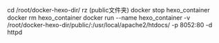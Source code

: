 cd /root/docker-hexo-dir/
rz (public文件夹)
docker stop hexo_container
docker rm hexo_container
docker run --name hexo_container -v /root/docker-hexo-dir/public/:/usr/local/apache2/htdocs/ -p 8052:80 -d httpd

